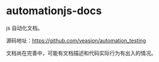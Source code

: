 # automationjs-docs

js 自动化文档。

源码地址：https://github.com/veasion/automation_testing

文档尚在完善中，可能有文档描述和代码实际行为有出入的情况。


